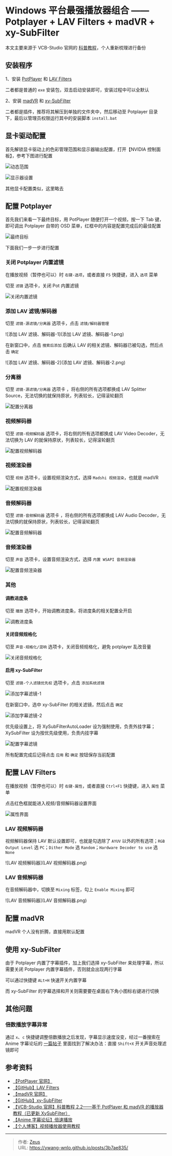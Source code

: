 # Windows 平台最强播放器组合 —— Potplayer + LAV Filters + madVR + xy-SubFilter


本文主要来源于 VCB-Studio 官网的 [科普教程](https://vcb-s.com/archives/7228)，个人重新梳理进行备份

## 安装程序

1、安装 [PotPlayer](https://potplayer.daum.net/) 和 [LAV Filters](https://github.com/Nevcairiel/LAVFilters/releases)

二者都是普通的 `exe` 安装包，双击启动安装即可，安装过程中可以全默认

2、安装 [madVR](http://madvr.com/) 和 [xy-SubFilter](https://github.com/Cyberbeing/xy-VSFilter/releases)

二者都是插件，推荐将其解压到单独的文件夹中，然后移动至 Potplayer 目录下，最后以管理员权限运行其中的安装脚本 `install.bat`

## 显卡驱动配置

首先解锁显卡驱动上的色彩管理范围和显示器输出配置，打开【NVIDIA 控制面板】，参考下图进行配置

![动态范围](动态范围.png)

![显示器设置](显示器设置.png)

其他显卡配置类似，这里略去

## 配置 Potplayer

首先我们来看一下最终目标，用 PotPlayer 随便打开一个视频，按一下 Tab 键，即可调出 Potplayer 自带的 OSD 菜单，红框中的内容是配置完成后的最佳配置

![最终目标](最终目标.png)

下面我们一步一步进行配置

### 关闭 Potplayer 内置滤镜

在播放视频（暂停也可以）时 `右键-选项`，或者直接 `F5` 快捷键，进入 `选项` 菜单

切至 `滤镜` 选项卡，关闭 Pot 内置滤镜

![关闭内置滤镜](关闭内置滤镜.png)

### 添加 LAV 滤镜/解码器

切至 `滤镜-源滤镜/分离器` 选项卡，点击 `滤镜/解码器管理`

![添加 LAV 滤镜、解码器-1](添加 LAV 滤镜、解码器-1.png)

在新窗口中，点击 `搜索后添加` 后确认 LAV 的相关滤镜、解码器已被勾选，然后点击 `确定`

![添加 LAV 滤镜、解码器-2](添加 LAV 滤镜、解码器-2.png)

### 分离器

切至 `滤镜-源滤镜/分离器` 选项卡 ，将右侧的所有选项都换成 LAV Splitter Source，无法切换的就保持原状，列表较长，记得滚轮翻页

![配置分离器](配置分离器.png)

### 视频解码器

切至 `滤镜-视频解码器` 选项卡，将右侧的所有选项都换成 LAV Video Decoder，无法切换为 LAV 的就保持原状，列表较长，记得滚轮翻页

![配置视频解码器](配置视频解码器.png)

### 视频渲染器

切至 `视频` 选项卡，设置视频渲染方式，选择 `Madshi 视频渲染`，也就是 madVR

![配置视频渲染器](配置视频渲染器.png)

### 音频解码器

切至 `滤镜-音频解码器` 选项卡 ，将右侧的所有选项都换成 LAV Audio Decoder，无法切换的就保持原状，列表较长，记得滚轮翻页

![配置音频解码器](配置音频解码器.png)

### 音频渲染器

切至 `声音` 选项卡，设置音频渲染方式，选择 `内置 WSAPI 音频渲染器`

![配置音频渲染器](配置音频渲染器.png)

### 其他

#### 调教进度条

切至 `播放` 选项卡，开始调教进度条，将进度条的相关配置全开启

![调教进度条](调教进度条.png)

#### 关闭音频规格化

切至 `声音-规格化/混响` 选项卡，关闭音频规格化，避免 potplayer 乱改音量

![关闭音频规格化](关闭音频规格化.png)

#### 启用 xy-SubFilter

切至 `滤镜-个人滤镜优先权` 选项卡，点击 `添加系统滤镜`

![添加字幕滤镜-1](添加字幕滤镜-1.png)

在新窗口中，选中 xy-SubFilter 的相关滤镜，然后点击 `确定`

![添加字幕滤镜-2](添加字幕滤镜-2.png)

优先级设置上，将 XySubFilterAutoLoader 设为强制使用，负责外挂字幕； XySubFilter 设为按优先级使用，负责内挂字幕

![配置字幕滤镜](配置字幕滤镜.png)

所有配置完成后记得点击 `应用` 和 `确定` 按钮保存当前配置

## 配置 LAV Filters

在播放视频（暂停也可以）时 `右键-属性`，或者直接 `Ctrl+F1` 快捷键，进入 `属性` 菜单

点击红色框就能进入视频/音频解码器设置界面

![属性界面](属性界面.png)

### LAV 视频解码器

视频解码器保持 LAV 默认设置即可，也就是勾选除了 `AYUV` 以外的所有选项；`RGB Output Level` 选 `PC`；`Dither Mode` 选 `Random`；`Hardware Decoder to use` 选 `None`

![LAV 视频解码器](LAV 视频解码器.png)

### LAV 音频解码器

在音频解码器中，切换至 `Mixing` 标签，勾上 `Enable Mixing` 即可

![LAV 音频解码器](LAV 音频解码器.png)

## 配置 madVR

madVR 个人没有折腾，直接用默认配置

## 使用 xy-SubFilter

由于 Potplayer 内置了字幕插件，加上我们选择 xy-SubFilter 来处理字幕，所以需要关闭 Potplayer 内置字幕插件，否则就会出现两行字幕

可以通过快捷键 `ALt+H` 快速开关内置字幕

而 xy-SubFilter 的字幕选择和开关则需要要在桌面右下角小图标右键进行切换

## 其他问题

### 倍数播放字幕异常

通过 `x`、`c` 快捷键调整倍数播放之后发现，字幕显示速度没变，经过一番搜索在 Anime 字幕论坛的 [一篇帖子](https://bbs.acgrip.com/thread-5842-2-1.html) 里面找到了解决办法：直接 `Shift+X` 开关声音处理滤镜即可


## 参考资料

- [【PotPlayer 官网】](https://potplayer.daum.net/)
- [【GitHub】LAV Filters](https://github.com/Nevcairiel/LAVFilters/releases)
- [【madVR 官网】](http://madvr.com/)
- [【GitHub】xy-SubFilter](https://github.com/Cyberbeing/xy-VSFilter/releases)
- [【VCB-Studio 官网】科普教程 2.2——基于 PotPlayer 和 madVR 的播放器教程（已更新 XySubFilter）](https://vcb-s.com/archives/7228)
- [【Anime 字幕论坛】倍速播放](https://bbs.acgrip.com/thread-5842-2-1.html)
- [【个人博客】视频播放器使用教程](https://aceclee.art/archives/331)



---

> 作者: [Zeus](https://github.com/ywang-wnlo)  
> URL: https://ywang-wnlo.github.io/posts/3b7ae835/  

